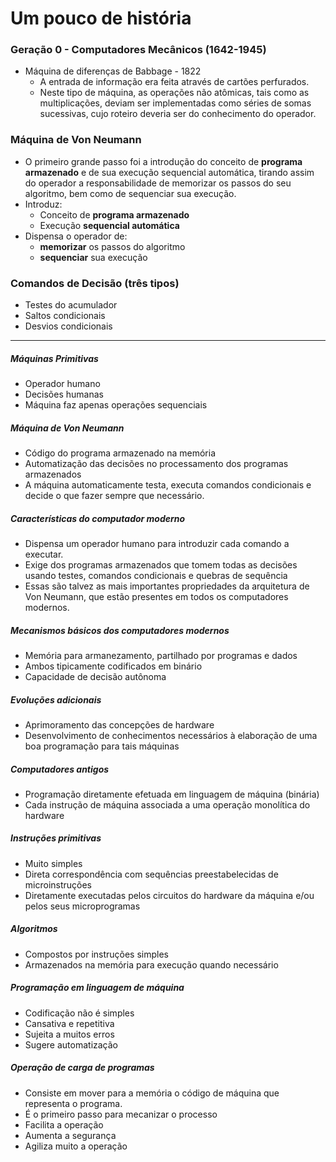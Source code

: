# Um pouco de história

### Geração 0 - Computadores Mecânicos (1642-1945)

- Máquina de diferenças de Babbage - 1822
  - A entrada de informação era feita através de cartões perfurados.
  - Neste tipo de máquina, as operações não atômicas, tais como as multiplicações, deviam ser implementadas como séries de somas sucessivas, cujo roteiro deveria ser do conhecimento do operador.

### Máquina de Von Neumann

- O primeiro grande passo foi a introdução do conceito de **programa armazenado** e de sua execução sequencial automática, tirando assim do operador a responsabilidade de memorizar os passos do seu algoritmo, bem como de sequenciar sua execução.
- Introduz:
  - Conceito de **programa armazenado**
  - Execução **sequencial automática**
- Dispensa o operador de:
  - **memorizar** os passos do algoritmo
  - **sequenciar** sua execução

### Comandos de Decisão (três tipos)

- Testes do acumulador
- Saltos condicionais
- Desvios condicionais

------

##### Máquinas Primitivas

- Operador humano
- Decisões humanas
- Máquina faz apenas operações sequenciais

##### Máquina de Von Neumann

- Código do programa armazenado na memória
- Automatização das decisões no processamento dos programas armazenados
- A máquina automaticamente testa, executa comandos condicionais e decide o que fazer sempre que necessário.

##### Características do computador moderno

- Dispensa um operador humano para introduzir cada comando a executar.
- Exige dos programas armazenados que tomem todas as decisões usando testes, comandos condicionais e quebras de sequência
- Essas são talvez as mais importantes propriedades da arquitetura de Von Neumann, que estão presentes em todos os computadores modernos.

##### Mecanismos básicos dos computadores modernos

- Memória para armanezamento, partilhado por programas e dados
- Ambos tipicamente codificados em binário
- Capacidade de decisão autônoma

##### Evoluções adicionais

- Aprimoramento das concepções de hardware
- Desenvolvimento de conhecimentos necessários à elaboração de uma boa programação para tais máquinas

##### Computadores antigos

- Programação diretamente efetuada em linguagem de máquina (binária)
- Cada instrução de máquina associada a uma operação monolítica do hardware

##### Instruções primitivas

- Muito simples
- Direta correspondência com sequências preestabelecidas de microinstruções
- Diretamente executadas pelos circuitos do hardware da máquina e/ou pelos seus microprogramas

##### Algoritmos

- Compostos por instruções simples
- Armazenados na memória para execução quando necessário

##### Programação em linguagem de máquina

- Codificação não é simples
- Cansativa e repetitiva
- Sujeita a muitos erros
- Sugere automatização

##### Operação de carga de programas

- Consiste em mover para a memória o código de máquina que representa o programa.
- É o primeiro passo para mecanizar o processo
- Facilita a operação
- Aumenta a segurança
- Agiliza muito a operação